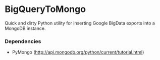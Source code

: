 BigQueryToMongo
===============

Quick and dirty Python utility for inserting Google BigData exports into a MongoDB instance.

### Dependencies
* PyMongo (http://api.mongodb.org/python/current/tutorial.html)
